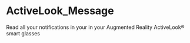 # ActiveLook_Message
Read all your notifications in your in your Augmented Reality ActiveLook® smart glasses
